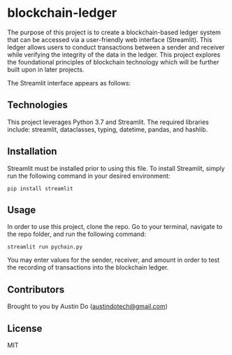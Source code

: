 # blockchain-ledger

The purpose of this project is to create a blockchain-based ledger system that can be accessed via a user-friendly web interface (Streamlit). This ledger allows users to conduct transactions between a sender and receiver while verifying the integrity of the data in the ledger. This project explores the foundational principles of blockchain technology which will be further built upon in later projects.

The Streamlit interface appears as follows: 


## Technologies

This project leverages Python 3.7 and Streamlit. The required libraries include: streamlit, dataclasses, typing, datetime, pandas, and hashlib.

## Installation

Streamlit must be installed prior to using this file. To install Streamlit, simply run the following command in your desired environment:

```
pip install streamlit
```


## Usage

In order to use this project, clone the repo. Go to your terminal, navigate to the repo folder, and run the following command:
```
streamlit run pychain.py
```
You may enter values for the sender, receiver, and amount in order to test the recording of transactions into the blockchain ledger.

## Contributors

Brought to you by Austin Do (austindotech@gmail.com)

## License

MIT